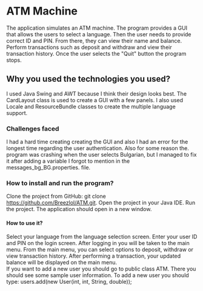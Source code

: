 # ATM Machine

The application simulates an ATM machine. The program provides a GUI that allows the users to select a language. Then the user needs to provide correct ID and PIN. From there, they can view their name and balance. Perform transactions such as deposit and withdraw and view their transaction history. Once the user selects the "Quit" button the program stops. 

## Why you used the technologies you used? 
I used Java Swing and AWT because I think their design looks best. The CardLayout class is used to create a GUI with a few panels. I also used Locale and   ResourceBundle classes to create the multiple language support. 

### Challenges faced
I had a hard time creating creating the GUI and also I had an error for the longest time regarding the user authentication. Also for some reason the.  program was crashing when the user selects Bulgarian, but I managed to fix it after adding a variable I forgot to mention in the messages_bg_BG.properties.  file. 

### How to install and run the program?
Clone the project from GitHub: git clone https://github.com/Breezlol/ATM.git. 
Open the project in your Java IDE. 
Run the project. 
The application should open in a new window. 

#### How to use it?
Select your language from the language selection screen. 
Enter your user ID and PIN on the login screen. 
After logging in you will be taken to the main menu. 
From the main menu, you can select options to deposit, withdraw or view transaction history. 
After performing a transaction, your updated balance will be displayed on the main menu.  
If you want to add a new user you should go to public class ATM. There you should see some sample user information. To add a new user you should type: users.add(new User(int, int, String, double));   
